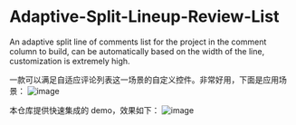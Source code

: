 # Adaptive-Split-Lineup-Review-List
An adaptive split line of comments list for the project in the comment column to build, can be automatically based on the width of the line, customization is extremely high.

一款可以满足自适应评论列表这一场景的自定义控件。非常好用，下面是应用场景：
![image]()

本仓库提供快速集成的 demo，效果如下：
![image]()
